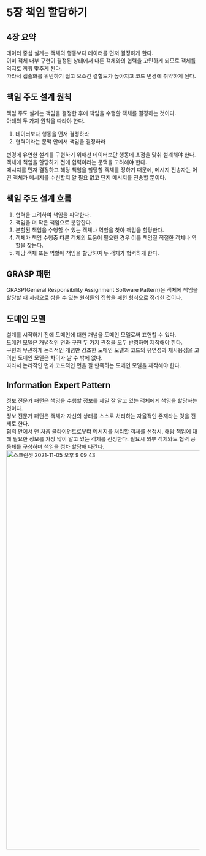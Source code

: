 # 5장 책임 할당하기

## 4장 요약
데이터 중심 설계는 객체의 행동보다 데이터를 먼저 결정하게 한다.  
이미 객체 내부 구현이 결정된 상태에서 다른 객체와의 협력을 고민하게 되므로 객체를 억지로 끼워 맞추게 된다.  
따라서 캡슐화를 위반하기 쉽고 요소간 결합도가 높아지고 코드 변경에 취약하게 된다.  

## 책임 주도 설계 원칙
책임 주도 설계는 책임을 결정한 후에 책임을 수행할 객체를 결정하는 것이다.  
아래의 두 가지 원칙을 따라야 한다.  
1. 데이터보다 행동을 먼저 결정하라
2. 협력이라는 문맥 안에서 책임을 결정하라

변경에 유연한 설계를 구현하기 위해선 데이터보단 행동에 초점을 맞춰 설계해야 한다.  
객체에 책임을 할당하기 전에 협력이라는 문맥을 고려해야 한다.  
메시지를 먼저 결정하고 해당 책임을 할당할 객체를 정하기 때문에, 
메시지 전송자는 어떤 객체가 메시지를 수신할지 알 필요 없고 단지 메시지를 전송할 뿐이다.  

## 책임 주도 설계 흐름
1. 협력을 고려하여 책임을 파악한다.
2. 책임을 더 작은 책임으로 분할한다.
3. 분할된 책임을 수행할 수 있는 객체나 역할을 찾아 책임을 할당한다.
4. 객체가 책임 수행중 다른 객체의 도움이 필요한 경우 이를 책임질 적절한 객체나 역할을 찾는다.
5. 해당 객체 또는 역할에 책임을 할당하여 두 객체가 협력하게 한다.


## GRASP 패턴
GRASP(General Responsibility Assignment Software Pattern)은 객체에 책임을 할당할 때 지침으로 삼을 수 있는 원칙들의 집합을 패턴 형식으로 정리한 것이다.  

## 도메인 모델
설계를 시작하기 전에 도메인에 대한 개념을 도메인 모델로써 표현할 수 있다.  
도메인 모델은 개념적인 면과 구현 두 가지 관점을 모두 반영하여 제작해야 한다.  
구현과 무관하게 논리적인 개념만 강조한 도메인 모델과 코드의 유연성과 재사용성을 고려한 도메인 모델은 차이가 날 수 밖에 없다.  
따라서 논리적인 면과 코드적인 면을 잘 만족하는 도메인 모델을 제작해야 한다.  

## Information Expert Pattern
정보 전문가 패턴은 책임을 수행할 정보를 제일 잘 알고 있는 객체에게 책임을 할당하는 것이다.  
정보 전문가 패턴은 객체가 자신의 상태를 스스로 처리하는 자율적인 존재라는 것을 전제로 한다.  
협력 안에서 맨 처음 클라이언트로부터 메시지를 처리할 객체를 선정시, 해당 책임에 대해 필요한 정보를 가장 많이 알고 있는 객체를 선정한다.
필요시 외부 객체와도 협력 공동체를 구성하며 책임을 점차 할당해 나간다.  
<img width="1042" alt="스크린샷 2021-11-05 오후 9 09 43" src="https://user-images.githubusercontent.com/66231761/140508173-c8731ac6-74f9-4378-83f5-d86120978fbc.png">

